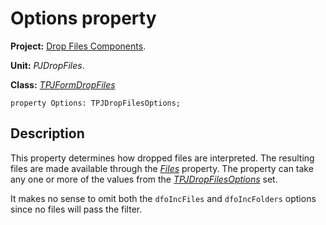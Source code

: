 <a href='Hidden comment: 
$Rev$
$Date$
'></a>

# Options property #

**Project:** [Drop Files Components](DropFilesComponents.md).

**Unit:** _PJDropFiles_.

**Class:** _[TPJFormDropFiles](TPJFormDropFiles.md)_

```
property Options: TPJDropFilesOptions;
```

## Description ##

This property determines how dropped files are interpreted. The resulting files are made available through the _[Files](TPJFormDropFilesFiles.md)_ property. The property can take any one or more of the values from the _[TPJDropFilesOptions](TPJDropFilesOptionsSet.md)_ set.

It makes no sense to omit both the `dfoIncFiles` and `dfoIncFolders` options since no files will pass the filter.